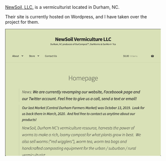 [NewSoil, LLC.](https://newsoil.org/) is a vermiculturist located in Durham, NC. 

Their site is currently hosted on Wordpress, and I have taken over the project for them. 

<a href="https://newsoil.org/"><img src= "https://github.com/roseanfrankale/new_Soil_FF/blob/master/new_Soil_Homepage.png?raw=true" width="640"/></a>
